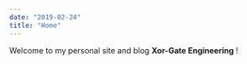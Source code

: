 ```yaml
---
date: "2019-02-24"
title: "Home"
---
```


Welcome to my personal site and blog **Xor-Gate Engineering** !
